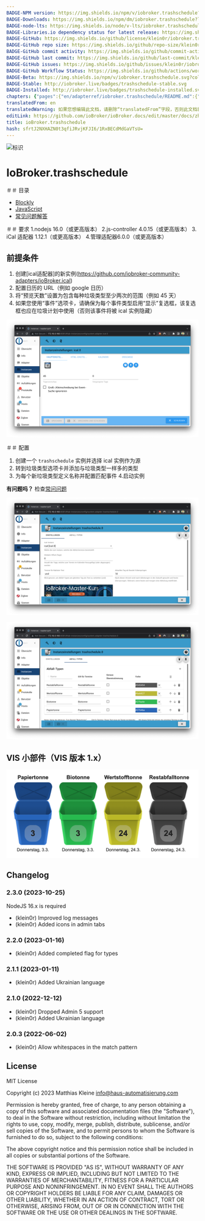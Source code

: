 ```yaml
---
BADGE-NPM version: https://img.shields.io/npm/v/iobroker.trashschedule?style=flat-square
BADGE-Downloads: https://img.shields.io/npm/dm/iobroker.trashschedule?label=npm%20downloads&style=flat-square
BADGE-node-lts: https://img.shields.io/node/v-lts/iobroker.trashschedule?style=flat-square
BADGE-Libraries.io dependency status for latest release: https://img.shields.io/librariesio/release/npm/iobroker.trashschedule?label=npm%20dependencies&style=flat-square
BADGE-GitHub: https://img.shields.io/github/license/klein0r/iobroker.trashschedule?style=flat-square
BADGE-GitHub repo size: https://img.shields.io/github/repo-size/klein0r/iobroker.trashschedule?logo=github&style=flat-square
BADGE-GitHub commit activity: https://img.shields.io/github/commit-activity/m/klein0r/iobroker.trashschedule?logo=github&style=flat-square
BADGE-GitHub last commit: https://img.shields.io/github/last-commit/klein0r/iobroker.trashschedule?logo=github&style=flat-square
BADGE-GitHub issues: https://img.shields.io/github/issues/klein0r/iobroker.trashschedule?logo=github&style=flat-square
BADGE-GitHub Workflow Status: https://img.shields.io/github/actions/workflow/status/klein0r/iobroker.trashschedule/test-and-release.yml?branch=master&logo=github&style=flat-square
BADGE-Beta: https://img.shields.io/npm/v/iobroker.trashschedule.svg?color=red&label=beta
BADGE-Stable: http://iobroker.live/badges/trashschedule-stable.svg
BADGE-Installed: http://iobroker.live/badges/trashschedule-installed.svg
chapters: {"pages":{"en/adapterref/iobroker.trashschedule/README.md":{"title":{"en":"ioBroker.trashschedule"},"content":"en/adapterref/iobroker.trashschedule/README.md"},"en/adapterref/iobroker.trashschedule/blockly.md":{"title":{"en":"ioBroker.trashschedule"},"content":"en/adapterref/iobroker.trashschedule/blockly.md"},"en/adapterref/iobroker.trashschedule/faq.md":{"title":{"en":"ioBroker.trashschedule"},"content":"en/adapterref/iobroker.trashschedule/faq.md"},"en/adapterref/iobroker.trashschedule/javascript.md":{"title":{"en":"ioBroker.trashschedule"},"content":"en/adapterref/iobroker.trashschedule/javascript.md"}}}
translatedFrom: en
translatedWarning: 如果您想编辑此文档，请删除“translatedFrom”字段，否则此文档将再次自动翻译
editLink: https://github.com/ioBroker/ioBroker.docs/edit/master/docs/zh-cn/adapterref/iobroker.trashschedule/README.md
title: ioBroker.trashschedule
hash: sfrtJ2NXHAZN0t3qfiJRvjKFJI6/1RxBECdMdGaVTsU=
---
```

![标识](../../../en/admin/trashschedule.png)

# IoBroker.trashschedule
＃＃ 目录
- [Blockly](blockly.md)
- [JavaScript](javascript.md)
- [常见问题解答](faq.md)

＃＃ 要求
1.nodejs 16.0（或更高版本）
2.js-controller 4.0.15（或更高版本）
3. iCal 适配器 1.12.1（或更高版本）
4.管理适配器6.0.0（或更高版本）

## 前提条件
1. 创建[ical适配器]的新实例(https://github.com/iobroker-community-adapters/ioBroker.ical)
2. 配置日历的 URL（例如 google 日历）
3. 将“预览天数”设置为包含每种垃圾类型至少两次的范围（例如 45 天）
4. 如果您使用“事件”选项卡，请确保为每个事件类型启用“显示”复选框，该复选框也应在垃圾计划中使用（否则该事件将被 ical 实例隐藏）

![钙](../../../en/adapterref/iobroker.trashschedule/img/ical.png)

＃＃ 配置
1. 创建一个 ```trashschedule``` 实例并选择 ical 实例作为源
2. 转到垃圾类型选项卡并添加与垃圾类型一样多的类型
3. 为每个新垃圾类型定义名称并配置匹配事件
4.启动实例

**有问题吗？** 检查[常问问题](./faq.md)

![垃圾时间表](../../../en/adapterref/iobroker.trashschedule/img/trashschedule.png)

![垃圾计划类型](../../../en/adapterref/iobroker.trashschedule/img/trashschedule_types.png)

## VIS 小部件（VIS 版本 1.x）
![视觉小部件](../../../en/adapterref/iobroker.trashschedule/img/vis.png)

## Changelog

<!--
  Placeholder for the next version (at the beginning of the line):
  ### **WORK IN PROGRESS**
-->
### 2.3.0 (2023-10-25)

NodeJS 16.x is required

* (klein0r) Improved log messages
* (klein0r) Added icons in admin tabs

### 2.2.0 (2023-01-16)

* (klein0r) Added completed flag for types

### 2.1.1 (2023-01-11)

* (klein0r) Added Ukrainian language

### 2.1.0 (2022-12-12)

* (klein0r) Dropped Admin 5 support
* (klein0r) Added Ukrainian language

### 2.0.3 (2022-06-02)

* (klein0r) Allow whitespaces in the match pattern

## License

MIT License

Copyright (c) 2023 Matthias Kleine <info@haus-automatisierung.com>

Permission is hereby granted, free of charge, to any person obtaining a copy
of this software and associated documentation files (the "Software"), to deal
in the Software without restriction, including without limitation the rights
to use, copy, modify, merge, publish, distribute, sublicense, and/or sell
copies of the Software, and to permit persons to whom the Software is
furnished to do so, subject to the following conditions:

The above copyright notice and this permission notice shall be included in all
copies or substantial portions of the Software.

THE SOFTWARE IS PROVIDED "AS IS", WITHOUT WARRANTY OF ANY KIND, EXPRESS OR
IMPLIED, INCLUDING BUT NOT LIMITED TO THE WARRANTIES OF MERCHANTABILITY,
FITNESS FOR A PARTICULAR PURPOSE AND NONINFRINGEMENT. IN NO EVENT SHALL THE
AUTHORS OR COPYRIGHT HOLDERS BE LIABLE FOR ANY CLAIM, DAMAGES OR OTHER
LIABILITY, WHETHER IN AN ACTION OF CONTRACT, TORT OR OTHERWISE, ARISING FROM,
OUT OF OR IN CONNECTION WITH THE SOFTWARE OR THE USE OR OTHER DEALINGS IN THE
SOFTWARE.